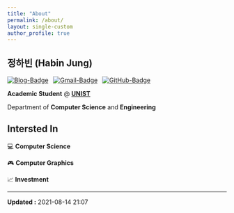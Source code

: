```yaml
---
title: "About"
permalink: /about/
layout: single-custom
author_profile: true
---
```


## 정하빈 (Habin Jung)

<!---
<img src="../assets/images/img-settings/profile-rounded-500x500.png" width="200" height="200">
--->

[![Blog-Badge](https://img.shields.io/badge/-Blog-70CAC3?logo=jekyll&style=flat)](https://habijung.github.io)&ensp;
[![Gmail-Badge](https://img.shields.io/badge/-Gmail-EA4335?logo=Gmail&logoColor=white&style=flat)](mailto:habijung0@gmail.com)&ensp;
[![GitHub-Badge](https://img.shields.io/badge/-GitHub-181717?logo=github&style=flat)](https://github.com/habijung)

**Academic Student** @ [**UNIST**](https://unist.ac.kr)

Department of **Computer Science** and **Engineering**


## Intersted In

&#x1F4BB; **Computer Science**

&#x1F3AE; **Computer Graphics**

&#x1F4C8; **Investment**


---
**Updated :** 2021-08-14 21:07

